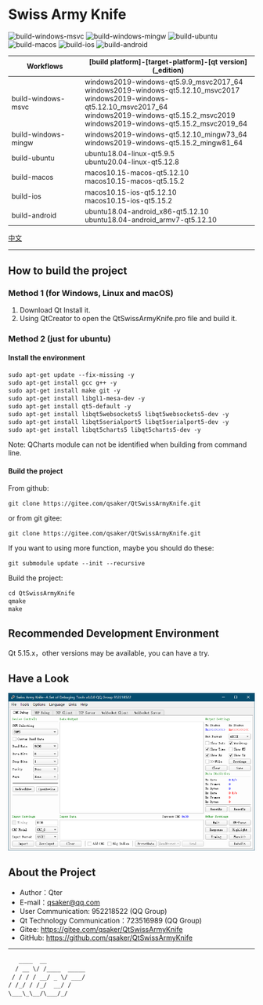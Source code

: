 # Swiss Army Knife

![build-windows-msvc](https://github.com/qsaker/QtSwissArmyKnife/workflows/build-windows-msvc/badge.svg)
![build-windows-mingw](https://github.com/qsaker/QtSwissArmyKnife/workflows/build-windows-mingw/badge.svg)
![build-ubuntu](https://github.com/qsaker/QtSwissArmyKnife/workflows/build-ubuntu/badge.svg)
![build-macos](https://github.com/qsaker/QtSwissArmyKnife/workflows/build-macos/badge.svg)
![build-ios](https://github.com/qsaker/QtSwissArmyKnife/workflows/build-ios/badge.svg)
![build-android](https://github.com/qsaker/QtSwissArmyKnife/workflows/build-android/badge.svg)

|Workflows|\[build platform\]-\[target-platform\]-\[qt version\]\(_edition\)|
|----|----|
|build-windows-msvc|windows2019-windows-qt5.9.9_msvc2017_64</br>windows2019-windows-qt5.12.10_msvc2017</br>windows2019-windows-qt5.12.10_msvc2017_64</br>windows2019-windows-qt5.15.2_msvc2019</br>windows2019-windows-qt5.15.2_msvc2019_64|
|build-windows-mingw|windows2019-windows-qt5.12.10_mingw73_64</br> windows2019-windows-qt5.15.2_mingw81_64|
|build-ubuntu|ubuntu18.04-linux-qt5.9.5</br>ubuntu20.04-linux-qt5.12.8|
|build-macos|macos10.15-macos-qt5.12.10</br>macos10.15-macos-qt5.15.2|
|build-ios|macos10.15-ios-qt5.12.10</br>macos10.15-ios-qt5.15.2|
|build-android|ubuntu18.04-android_x86-qt5.12.10</br>ubuntu18.04-android_armv7-qt5.12.10|

[中文](./doc/zh_CN/README.md)
***************

## How to build the project

### Method 1 (for Windows, Linux and macOS)

1. Download Qt Install it.
2. Using QtCreator to open the QtSwissArmyKnife.pro file and build it.

### Method 2 (just for ubuntu)

#### Install the environment

```(shell)
sudo apt-get update --fix-missing -y
sudo apt-get install gcc g++ -y
sudo apt-get install make git -y
sudo apt-get install libgl1-mesa-dev -y
sudo apt-get install qt5-default -y
sudo apt-get install libqt5websockets5 libqt5websockets5-dev -y
sudo apt-get install libqt5serialport5 libqt5serialport5-dev -y
sudo apt-get install libqt5charts5 libqt5charts5-dev -y
```

Note: QCharts module can not be identified when building from command line.

#### Build the project

From github:

```(shell)
git clone https://gitee.com/qsaker/QtSwissArmyKnife.git
```

or from git gitee:

```(shell)
git clone https://gitee.com/qsaker/QtSwissArmyKnife.git
```

If you want to using more function, maybe you should do these:

```(shell)
git submodule update --init --recursive
```

Build the project:

```(shell)
cd QtSwissArmyKnife
qmake
make
```

## Recommended Development Environment

Qt 5.15.x，other versions may be available, you can have a try.

## Have a Look

![MainWindow.png](MainWindow.png)

## About the Project

* Author：Qter
* E-mail：qsaker@qq.com
* User Communication: 952218522 (QQ Group)
* Qt Technology Communication：723516989 (QQ Group)
* Gitee: <https://gitee.com/qsaker/QtSwissArmyKnife>
* GitHub: <https://github.com/qsaker/QtSwissArmyKnife>

***************

```txt
   ____  __
  / __ \/ /____  _____
 / / / / __/ _ \/ ___/
/ /_/ / /_/  __/ /
\___\_\__/\___/_/

```

